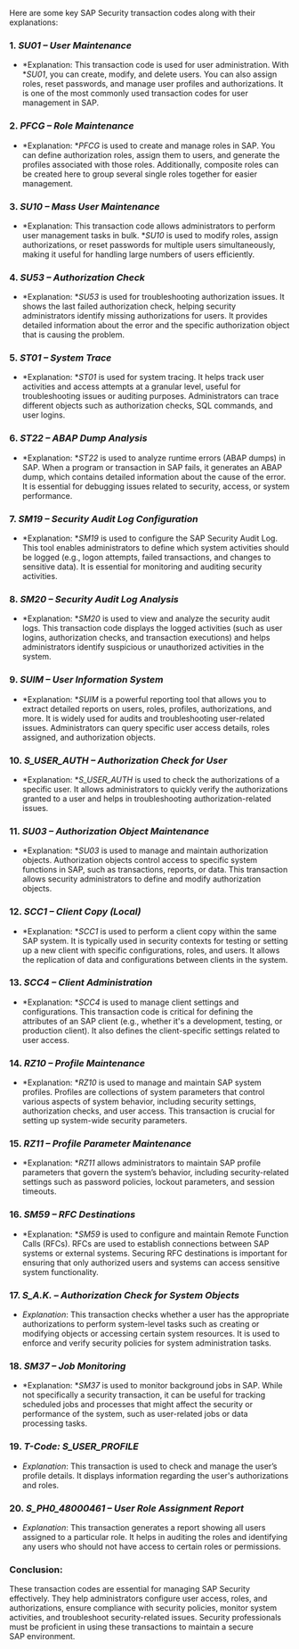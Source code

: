 Here are some key SAP Security transaction codes along with their explanations:

### 1. *SU01 – User Maintenance*
   - *Explanation: This transaction code is used for user administration. With **SU01*, you can create, modify, and delete users. You can also assign roles, reset passwords, and manage user profiles and authorizations. It is one of the most commonly used transaction codes for user management in SAP.

### 2. *PFCG – Role Maintenance*
   - *Explanation: **PFCG* is used to create and manage roles in SAP. You can define authorization roles, assign them to users, and generate the profiles associated with those roles. Additionally, composite roles can be created here to group several single roles together for easier management.

### 3. *SU10 – Mass User Maintenance*
   - *Explanation: This transaction code allows administrators to perform user management tasks in bulk. **SU10* is used to modify roles, assign authorizations, or reset passwords for multiple users simultaneously, making it useful for handling large numbers of users efficiently.

### 4. *SU53 – Authorization Check*
   - *Explanation: **SU53* is used for troubleshooting authorization issues. It shows the last failed authorization check, helping security administrators identify missing authorizations for users. It provides detailed information about the error and the specific authorization object that is causing the problem.

### 5. *ST01 – System Trace*
   - *Explanation: **ST01* is used for system tracing. It helps track user activities and access attempts at a granular level, useful for troubleshooting issues or auditing purposes. Administrators can trace different objects such as authorization checks, SQL commands, and user logins.

### 6. *ST22 – ABAP Dump Analysis*
   - *Explanation: **ST22* is used to analyze runtime errors (ABAP dumps) in SAP. When a program or transaction in SAP fails, it generates an ABAP dump, which contains detailed information about the cause of the error. It is essential for debugging issues related to security, access, or system performance.

### 7. *SM19 – Security Audit Log Configuration*
   - *Explanation: **SM19* is used to configure the SAP Security Audit Log. This tool enables administrators to define which system activities should be logged (e.g., logon attempts, failed transactions, and changes to sensitive data). It is essential for monitoring and auditing security activities.

### 8. *SM20 – Security Audit Log Analysis*
   - *Explanation: **SM20* is used to view and analyze the security audit logs. This transaction code displays the logged activities (such as user logins, authorization checks, and transaction executions) and helps administrators identify suspicious or unauthorized activities in the system.

### 9. *SUIM – User Information System*
   - *Explanation: **SUIM* is a powerful reporting tool that allows you to extract detailed reports on users, roles, profiles, authorizations, and more. It is widely used for audits and troubleshooting user-related issues. Administrators can query specific user access details, roles assigned, and authorization objects.

### 10. *S_USER_AUTH – Authorization Check for User*
   - *Explanation: **S_USER_AUTH* is used to check the authorizations of a specific user. It allows administrators to quickly verify the authorizations granted to a user and helps in troubleshooting authorization-related issues.

### 11. *SU03 – Authorization Object Maintenance*
   - *Explanation: **SU03* is used to manage and maintain authorization objects. Authorization objects control access to specific system functions in SAP, such as transactions, reports, or data. This transaction allows security administrators to define and modify authorization objects.

### 12. *SCC1 – Client Copy (Local)*
   - *Explanation: **SCC1* is used to perform a client copy within the same SAP system. It is typically used in security contexts for testing or setting up a new client with specific configurations, roles, and users. It allows the replication of data and configurations between clients in the system.

### 13. *SCC4 – Client Administration*
   - *Explanation: **SCC4* is used to manage client settings and configurations. This transaction code is critical for defining the attributes of an SAP client (e.g., whether it's a development, testing, or production client). It also defines the client-specific settings related to user access.

### 14. *RZ10 – Profile Maintenance*
   - *Explanation: **RZ10* is used to manage and maintain SAP system profiles. Profiles are collections of system parameters that control various aspects of system behavior, including security settings, authorization checks, and user access. This transaction is crucial for setting up system-wide security parameters.

### 15. *RZ11 – Profile Parameter Maintenance*
   - *Explanation: **RZ11* allows administrators to maintain SAP profile parameters that govern the system’s behavior, including security-related settings such as password policies, lockout parameters, and session timeouts.

### 16. *SM59 – RFC Destinations*
   - *Explanation: **SM59* is used to configure and maintain Remote Function Calls (RFCs). RFCs are used to establish connections between SAP systems or external systems. Securing RFC destinations is important for ensuring that only authorized users and systems can access sensitive system functionality.

### 17. *S_A.K. – Authorization Check for System Objects*
   - *Explanation*: This transaction checks whether a user has the appropriate authorizations to perform system-level tasks such as creating or modifying objects or accessing certain system resources. It is used to enforce and verify security policies for system administration tasks.

### 18. *SM37 – Job Monitoring*
   - *Explanation: **SM37* is used to monitor background jobs in SAP. While not specifically a security transaction, it can be useful for tracking scheduled jobs and processes that might affect the security or performance of the system, such as user-related jobs or data processing tasks.

### 19. *T-Code: S_USER_PROFILE*
   - *Explanation*: This transaction is used to check and manage the user’s profile details. It displays information regarding the user's authorizations and roles.

### 20. *S_PH0_48000461 – User Role Assignment Report*
   - *Explanation*: This transaction generates a report showing all users assigned to a particular role. It helps in auditing the roles and identifying any users who should not have access to certain roles or permissions.

### Conclusion:
These transaction codes are essential for managing SAP Security effectively. They help administrators configure user access, roles, and authorizations, ensure compliance with security policies, monitor system activities, and troubleshoot security-related issues. Security professionals must be proficient in using these transactions to maintain a secure SAP environment.
